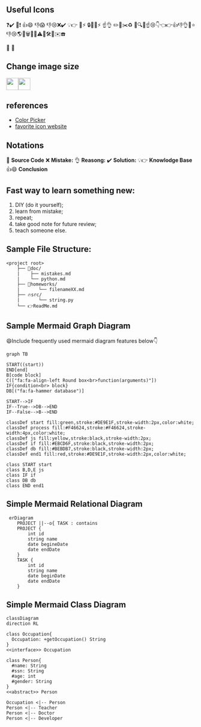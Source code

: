 ## Useful Icons

❓✔️ 📌❗️ 👍😄 👎😱 👎😢❌✔️ 💡👉 🔔⚡️ 🔒🔑🔥⚡️ ☝️👌
✏️📄✂️♻️
📝🔍🔨☝️😢👇👈👉👍👎👌👊⭐️👎😢🌎💾🗑🐛📒⚠️📐🛠🎯✉️☎️

:hammer:
:department_store:

## Change image size
<img src="images/bug.png" width="32"/><img src="images/waiting.gif" width="32">
[](images/bug.png) [](images/waiting.gif)

## references
* [Color Picker](https://www.webfx.com/web-design/color-picker/)
* [favorite icon website](https://www.webfx.com/tools/emoji-cheat-sheet/)

## Notations
📝 **Source Code**
❌ **Mistake:**
👌 **Reasong:**
✔️ **Solution:**
💡👉 **Knowlodge Base**
👍😄 **Conclusion**

## Fast way to learn something new:
  1. DIY (do it yourself);
  2. learn from mistake;
  3. repeat;
  4. take good note for future review;
  5. teach someone else.

## Sample File Structure:

```output
<project root>
    ├── 📝doc/
    |    ├── mistakes.md 
    |    └── python.md 
    ├── 🔨homeworks/
    |       └── filenameXX.md
    ├── 🔥src/
    |       └── string.py
    └── 👉ReadMe.md
```

## Sample Mermaid Graph Diagram

😄Include frequently used mermaid diagram features below👇

```mermaid
graph TB

START((start))
END[end]
B[code block]
C(["fa:fa-align-left Round box<br>function(arguments)"])
IF{condition<br> block}
DB[("fa:fa-hammer database")]

START-->IF
IF--True-->DB-->END
IF--False-->B-->END

classDef start fill:green,stroke:#DE9E1F,stroke-width:2px,color:white;
classDef process fill:#F46624,stroke:#F46624,stroke-width:4px,color:white;
classDef js fill:yellow,stroke:black,stroke-width:2px;
classDef if fill:#EBCD6F,stroke:black,stroke-width:2px;
classDef db fill:#BEBDB7,stroke:black,stroke-width:2px;
classDef end1 fill:red,stroke:#DE9E1F,stroke-width:2px,color:white;

class START start
class B,D,E js
class IF if
class DB db
class END end1
```

## Simple Mermaid Relational Diagram

```mermaid
 erDiagram
    PROJECT ||--o{ TASK : contains
    PROJECT {
        int id
        string name
        date begineDate
        date endDate
    }
    TASK {
        int id
        string name
        date beginDate
        date endDate
    }
```

## Simple Mermaid Class Diagram

```mermaid
classDiagram
direction RL

class Occupation{
  Occupation: +getOccupation() String
}
<<interface>> Occupation

class Person{
  #name: String
  #ssn: String
  #age: int
  #gender: String
}
<<abstract>> Person

Occupation <|-- Person
Person <|-- Teacher
Person <|-- Doctor
Person <|-- Developer
```